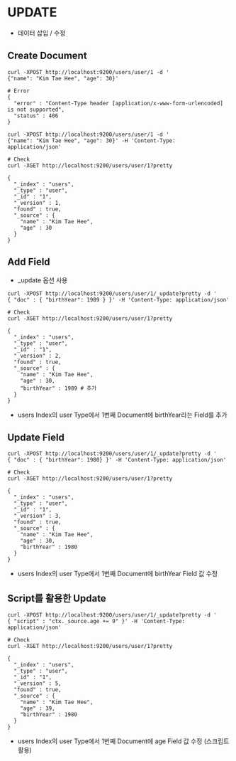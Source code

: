 # UPDATE
* 데이터 삽입 / 수정

## Create Document
```
curl -XPOST http://localhost:9200/users/user/1 -d '
{"name": "Kim Tae Hee", "age": 30}'

# Error
{
  "error" : "Content-Type header [application/x-www-form-urlencoded] is not supported",
  "status" : 406
}

curl -XPOST http://localhost:9200/users/user/1 -d '
{"name": "Kim Tae Hee", "age": 30}' -H 'Content-Type: application/json'

# Check
curl -XGET http://localhost:9200/users/user/1?pretty

{
  "_index" : "users",
  "_type" : "user",
  "_id" : "1",
  "_version" : 1,
  "found" : true,
  "_source" : {
    "name" : "Kim Tae Hee",
    "age" : 30
  }
}
```

## Add Field
* _update 옵션 사용
```
curl -XPOST http://localhost:9200/users/user/1/_update?pretty -d '
{ "doc" : { "birthYear": 1989 } }' -H 'Content-Type: application/json'

# Check
curl -XGET http://localhost:9200/users/user/1?pretty

{
  "_index" : "users",
  "_type" : "user",
  "_id" : "1",
  "_version" : 2,
  "found" : true,
  "_source" : {
    "name" : "Kim Tae Hee",
    "age" : 30,
    "birthYear" : 1989 # 추가
  }
}

```
* users Index의 user Type에서 1번째 Document에  birthYear라는 Field를 추가

## Update Field
```
curl -XPOST http://localhost:9200/users/user/1/_update?pretty -d '
{ "doc" : { "birthYear": 1980} }' -H 'Content-Type: application/json'

# Check
curl -XGET http://localhost:9200/users/user/1?pretty

{
  "_index" : "users",
  "_type" : "user",
  "_id" : "1",
  "_version" : 3,
  "found" : true,
  "_source" : {
    "name" : "Kim Tae Hee",
    "age" : 30,
    "birthYear" : 1980
  }
}

```
* users Index의 user Type에서 1번째 Document에  birthYear Field 값 수정

## Script를 활용한 Update
```
curl -XPOST http://localhost:9200/users/user/1/_update?pretty -d '
{ "script" : "ctx._source.age += 9" }' -H 'Content-Type: application/json'

# Check
curl -XGET http://localhost:9200/users/user/1?pretty

{
  "_index" : "users",
  "_type" : "user",
  "_id" : "1",
  "_version" : 5,
  "found" : true,
  "_source" : {
    "name" : "Kim Tae Hee",
    "age" : 39,
    "birthYear" : 1980
  }
}

```
* users Index의 user Type에서 1번째 Document에  age Field 값 수정 (스크립트 활용)

